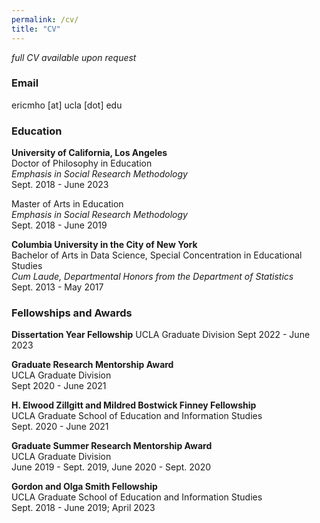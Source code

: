 ```yaml
---
permalink: /cv/
title: "CV"
---
```

*full CV available upon request*

### Email

ericmho [at] ucla [dot] edu

### Education

**University of California, Los Angeles**  
Doctor of Philosophy in Education  
*Emphasis in Social Research Methodology*  
Sept. 2018 - June 2023

Master of Arts in Education  
*Emphasis in Social Research Methodology*  
Sept. 2018 - June 2019

**Columbia University in the City of New York**  
Bachelor of Arts in Data Science, Special Concentration in Educational Studies  
*Cum Laude, Departmental Honors from the Department of Statistics*  
Sept. 2013 - May 2017   


### Fellowships and Awards

**Dissertation Year Fellowship**
UCLA Graduate Division
Sept 2022 - June 2023

**Graduate Research Mentorship Award**  
UCLA Graduate Division  
Sept 2020 - June 2021

**H. Elwood Zillgitt and Mildred Bostwick Finney Fellowship**  
UCLA Graduate School of Education and Information Studies  
Sept. 2020 - June 2021

**Graduate Summer Research Mentorship Award**  
UCLA Graduate Division  
June 2019 - Sept. 2019, June 2020 - Sept. 2020

**Gordon and Olga Smith Fellowship**  
UCLA Graduate School of Education and Information Studies  
Sept. 2018 - June 2019; April 2023


